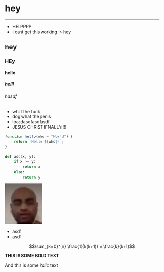 # hey
---
- HELPPPP
- I cant get this working :> hey
## hey
### HEy
#### hello
##### helll
###### hasdf
- what the fuck
- dog what the penis
- loasdasdfasdfasdf
- JESUS CHRIST IFNALLY!!!!

```js
function hello(who = "World") {
	return `Hello ${who}!`;
}
```

```py
def add(x, y):
	if x >= y:
    	return x
    else:
    	return y
```

![karthik](zoomconference.png)
- asdf
- asdf

$$\sum_{k=0}^{n} \frac{1}{k(k+1)} = \frac{k}{k+1}$$

**THIS IS SOME BOLD TEXT**

And this is some *italic* text
